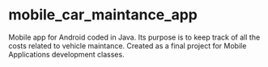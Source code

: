 # mobile_car_maintance_app
Mobile app for Android coded in Java. Its purpose is to keep track of all the costs related to vehicle maintance.
Created as a final project for Mobile Applications development classes.
